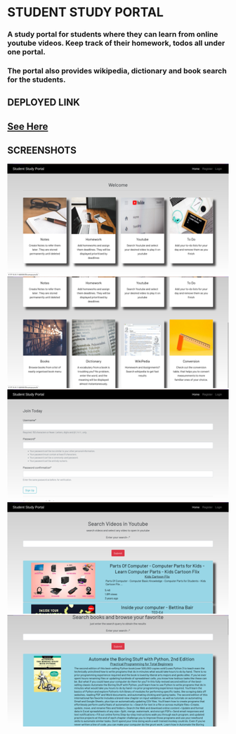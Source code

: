 # STUDENT STUDY PORTAL

### A study portal for students where they can learn from online youtube videos. Keep track of their homework, todos all under one portal.

### The portal also provides wikipedia, dictionary and book search for the students.

## DEPLOYED LINK
## [See Here](https://monkfish-app-lkkzn.ondigitalocean.app/)
## SCREENSHOTS 

![Index_page](/static/screenshots/index_1.png) <br/>
![Index2_page](/static/screenshots/index_2.png) <br/>
![register_page](/static/screenshots/register.png) <br/>
![yt_page](/static/screenshots/yt.png) <br/>
![book_page](/static/screenshots/book.png) <br/>


